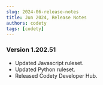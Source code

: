 ```yaml
---
slug: 2024-06-release-notes
title: Jun 2024, Release Notes
authors: codety
tags: [codety]
---
```


### Version 1.202.51

* Updated Javascript ruleset.
* Updated Python ruleset.
* Released Codety Developer Hub.

